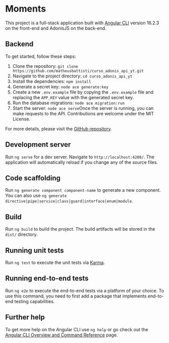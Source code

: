 # Moments

This project is a full-stack application built with [Angular CLI](https://github.com/angular/angular-cli) version 16.2.3 on the front-end and AdonisJS on the back-end.

## Backend

To get started, follow these steps:
1. Clone the repository: `git clone https://github.com/matheusbattisti/curso_adonis_api_yt.git`
2. Navigate to the project directory: `cd curso_adonis_api_yt`
3. Install the dependencies: `npm install`
4. Generate a secret key: `node ace generate:key`
5. Create a new `.env.example` file by copying the `.env.example` file and replacing the `APP_KEY` value with the generated secret key.
6. Run the database migrations: `node ace migration:run`
7. Start the server: `node ace serve`Once the server is running, you can make requests to the API. Contributions are welcome under the MIT License.

For more details, please visit the [GitHub repository](https://github.com/matheusbattisti/curso_adonis_api_yt).

## Development server

Run `ng serve` for a dev server. Navigate to `http://localhost:4200/`. The application will automatically reload if you change any of the source files.

## Code scaffolding

Run `ng generate component component-name` to generate a new component. You can also use `ng generate directive|pipe|service|class|guard|interface|enum|module`.

## Build

Run `ng build` to build the project. The build artifacts will be stored in the `dist/` directory.

## Running unit tests

Run `ng test` to execute the unit tests via [Karma](https://karma-runner.github.io).

## Running end-to-end tests

Run `ng e2e` to execute the end-to-end tests via a platform of your choice. To use this command, you need to first add a package that implements end-to-end testing capabilities.

## Further help

To get more help on the Angular CLI use `ng help` or go check out the [Angular CLI Overview and Command Reference](https://angular.io/cli) page.
